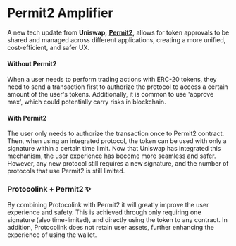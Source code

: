 # Permit2 Amplifier

A new tech update from **Uniswap,** [**Permit2**](https://docs.uniswap.org/contracts/permit2/overview)**,** allows for token approvals to be shared and managed across different applications, creating a more unified, cost-efficient, and safer UX.

#### Without Permit2

When a user needs to perform trading actions with ERC-20 tokens, they need to send a transaction first to authorize the protocol to access a certain amount of the user's tokens. Additionally, it is common to use 'approve max', which could potentially carry risks in blockchain.

#### With Permit2

The user only needs to authorize the transaction once to Permit2 contract. Then, when using an integrated protocol, the token can be used with only a signature within a certain time limit. Now that Uniswap has integrated this mechanism, the user experience has become more seamless and safer. However, any new protocol still requires a new signature, and the number of protocols that use Permit2 is still limited.

### Protocolink + Permit2 ✨

By combining Protocolink with Permit2 it will greatly improve the user experience and safety. This is achieved through only requiring one signature (also time-limited), and directly using the token to any contract. In addition, Protocolink does not retain user assets, further enhancing the experience of using the wallet.

